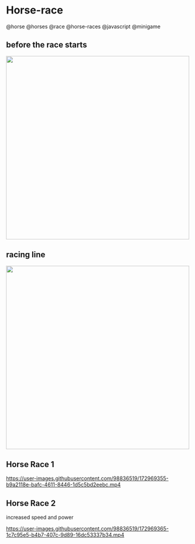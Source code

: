 # Horse-race
@horse @horses @race @horse-races @javascript @minigame


## before the race starts
<img src = "https://user-images.githubusercontent.com/98836519/172969008-372c539e-9073-4e80-b40b-6457fcfebf5c.jpg" width=500>

## racing line
<img src = "https://user-images.githubusercontent.com/98836519/172969152-c64b7750-e29b-4d11-a116-bdf99a784bf5.jpg" width=500>

## Horse Race 1
https://user-images.githubusercontent.com/98836519/172969355-b9a2118e-bafc-4611-8446-1d5c5bd2eebc.mp4

## Horse Race 2
increased speed and power

https://user-images.githubusercontent.com/98836519/172969365-1c7c95e5-b4b7-407c-9d89-16dc53337b34.mp4





